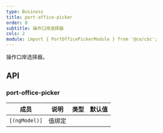 ```yaml
---
type: Business
title: port-office-picker
order: 8
subtitle: 操作口岸选择器
cols: 2
module: import { PortOfficePickerModule } from '@co/cbc';
---
```


操作口岸选择器。

## API

### port-office-picker 

| 成员 | 说明 | 类型 | 默认值 |
|----|----|----|-----|
| `[(ngModel)]` | 值绑定 |  |  |
